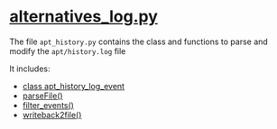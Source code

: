 # [alternatives_log.py](https://faui1-gitlab.cs.fau.de/lena.voigt/diskforge/-/blob/main/DiskForge/Utility/LogEntryStructures/apt_history.py?ref_type=heads)

The file `apt_history.py` contains the class and functions to parse and modify the `apt/history.log` file

It includes:
- [class apt_history_log_event](./apt_history_event/apt_history_event.md)
- [parseFile()](./../alternatives_log/parseFile.md)
- [filter_events()](./../alternatives_log/filter_events.md)
- [writeback2file()](./../alternatives_log/writeback2file.md)